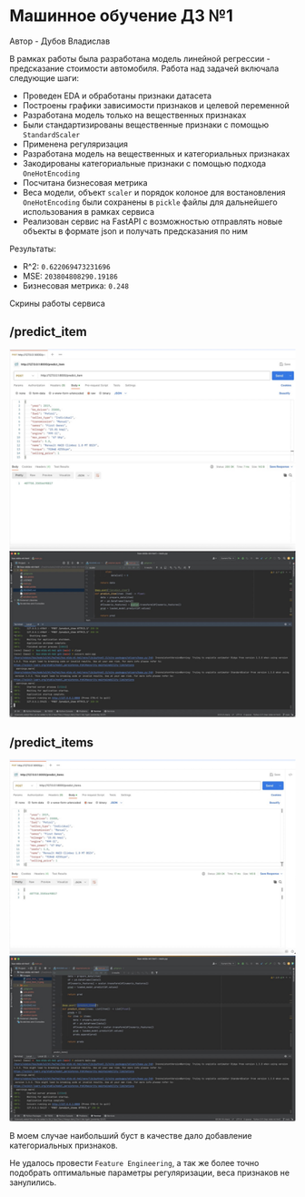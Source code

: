 # Машинное обучение ДЗ №1

Автор - Дубов Владислав

В рамках работы была разработана модель линейной регрессии - предсказание стоимости автомобиля.
Работа над задачей включала следующие шаги:
- Проведен EDA и обработаны признаки датасета
- Построены графики зависимости признаков и целевой переменной
- Разработана модель только на вещественных признаках
- Были стандартизированы вещественные признаки с помощью `StandardScaler`
- Применена регуляризация
- Разработана модель на вещественных и категориальных признаках
- Закодированы категориальные признаки с помощью подхода `OneHotEncoding`
- Посчитана бизнесовая метрика
- Веса модели, объект `scaler` и порядок колоное для востановления `OneHotEncoding`  были сохранены в `pickle` файлы для дальнейшего использования в рамках сервиса
- Реализован сервис на FastAPI с возможностью отправлять новые объекты в формате json и получать предсказания по ним

Результаты:
- R^2: `0.622069473231696`
- MSE: `203804808290.19186`
- Бизнесовая метрика: `0.248`

Скрины работы сервиса
## /predict_item
![swagger](https://github.com/hotspurs/hse-mlds-ml-hm1/raw/main/images/pred_item_1.jpeg)
![Работа сервиса](https://github.com/hotspurs/hse-mlds-ml-hm1/raw/main/images/pred_item_2.jpeg)
## /predict_items
![swagger](https://github.com/hotspurs/hse-mlds-ml-hm1/raw/main/images/pred_items_1.jpeg)
![Работа сервиса](https://github.com/hotspurs/hse-mlds-ml-hm1/raw/main/images/pred_items_2.jpeg)

В моем случае наибольший буст в качестве дало добавление категориальных признаков.

Не удалось провести `Feature Engineering`, а так же более точно подобрать оптимальные параметры регуляризации,  веса признаков не занулились.